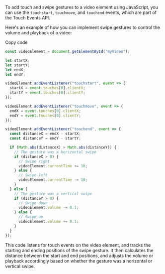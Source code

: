 To add touch and swipe gestures to a video element using JavaScript, you can use the `touchstart`, `touchmove`, and `touchend` events, which are part of the Touch Events API.

Here's an example of how you can implement swipe gestures to control the volume and playback of a video:

Copy code

```js
const videoElement = document.getElementById("myVideo");

let startX;
let startY;
let endX;
let endY;

videoElement.addEventListener("touchstart", event => {
  startX = event.touches[0].clientX;
  startY = event.touches[0].clientY;
});

videoElement.addEventListener("touchmove", event => {
  endX = event.touches[0].clientX;
  endY = event.touches[0].clientY;
});

videoElement.addEventListener("touchend", event => {
  const distanceX = endX - startX;
  const distanceY = endY - startY;

  if (Math.abs(distanceX) > Math.abs(distanceY)) {
    // The gesture was a horizontal swipe
    if (distanceX > 0) {
      // Swipe right
      videoElement.currentTime += 10;
    } else {
      // Swipe left
      videoElement.currentTime -= 10;
    }
  } else {
    // The gesture was a vertical swipe
    if (distanceY > 0) {
      // Swipe down
      videoElement.volume -= 0.1;
    } else {
      // Swipe up
      videoElement.volume += 0.1;
    }
  }
});
```

This code listens for touch events on the video element, and tracks the starting and ending positions of the swipe gesture. It then calculates the distance between the start and end positions, and adjusts the volume or playback accordingly based on whether the gesture was a horizontal or vertical swipe.
